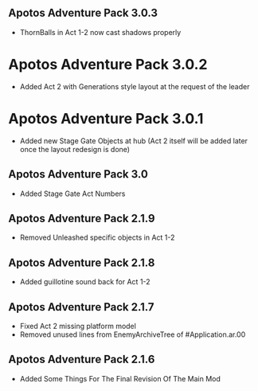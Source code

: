 ## Apotos Adventure Pack 3.0.3

- ThornBalls in Act 1-2 now cast shadows properly


# Apotos Adventure Pack 3.0.2

- Added Act 2 with Generations style layout at the request of the leader


# Apotos Adventure Pack 3.0.1

- Added new Stage Gate Objects at hub
(Act 2 itself will be added later once the layout redesign is done)


## Apotos Adventure Pack 3.0

- Added Stage Gate Act Numbers


## Apotos Adventure Pack 2.1.9

- Removed Unleashed specific objects in Act 1-2


## Apotos Adventure Pack 2.1.8

- Added guillotine sound back for Act 1-2


## Apotos Adventure Pack 2.1.7

- Fixed Act 2 missing platform model
- Removed unused lines from EnemyArchiveTree of #Application.ar.00


## Apotos Adventure Pack 2.1.6

- Added Some Things For The Final Revision Of The Main Mod